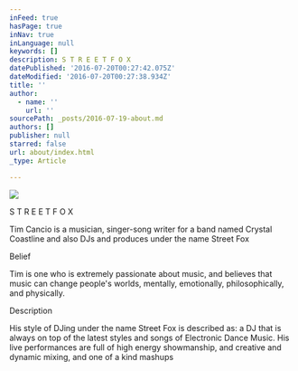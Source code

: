 ```yaml
---
inFeed: true
hasPage: true
inNav: true
inLanguage: null
keywords: []
description: S T R E E T F O X
datePublished: '2016-07-20T00:27:42.075Z'
dateModified: '2016-07-20T00:27:38.934Z'
title: ''
author:
  - name: ''
    url: ''
sourcePath: _posts/2016-07-19-about.md
authors: []
publisher: null
starred: false
url: about/index.html
_type: Article

---
```

![](https://the-grid-user-content.s3-us-west-2.amazonaws.com/fbcacb35-eaa6-4157-b135-cfffdcb108a4.gif)

S T R E E T F O X

Tim Cancio is a musician, singer-song writer for a band named Crystal Coastline and also DJs and produces under the name Street Fox 

Belief 

Tim is one who is extremely passionate about music, and believes that music can change people's worlds, mentally, emotionally, philosophically, and physically. 

Description 

His style of DJing under the name Street Fox is described as: a DJ that is always on top of the latest styles and songs of Electronic Dance Music. His live performances are full of high energy showmanship, and creative and dynamic mixing, and one of a kind mashups